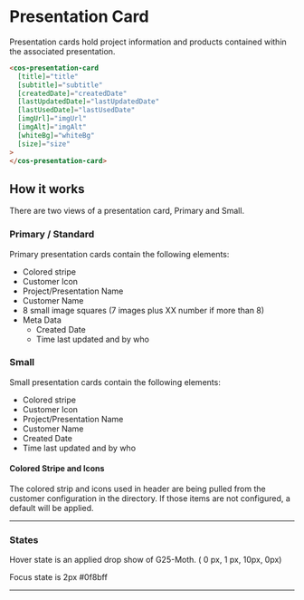 # Presentation Card

Presentation cards hold project information and products contained within the associated presentation.

```html
<cos-presentation-card
  [title]="title"
  [subtitle]="subtitle"
  [createdDate]="createdDate"
  [lastUpdatedDate]="lastUpdatedDate"
  [lastUsedDate]="lastUsedDate"
  [imgUrl]="imgUrl"
  [imgAlt]="imgAlt"
  [whiteBg]="whiteBg"
  [size]="size"
>
</cos-presentation-card>
```

## How it works

There are two views of a presentation card, Primary and Small.

### Primary / Standard

Primary presentation cards contain the following elements:

- Colored stripe
- Customer Icon
- Project/Presentation Name
- Customer Name
- 8 small image squares (7 images plus XX number if more than 8)
- Meta Data
  - Created Date
  - Time last updated and by who

### Small

Small presentation cards contain the following elements:

- Colored stripe
- Customer Icon
- Project/Presentation Name
- Customer Name
- Created Date
- Time last updated and by who

#### Colored Stripe and Icons

The colored strip and icons used in header are being pulled from the customer configuration in the directory.
If those items are not configured, a default will be applied.

---

### States

Hover state is an applied drop show of G25-Moth. ( 0 px, 1 px, 10px, 0px)

Focus state is 2px #0f8bff

---
